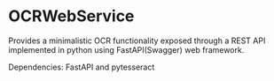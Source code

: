 # OCRWebService
Provides a minimalistic OCR functionality exposed through a REST API implemented in python using FastAPI(Swagger) web framework.

Dependencies:
FastAPI and pytesseract




